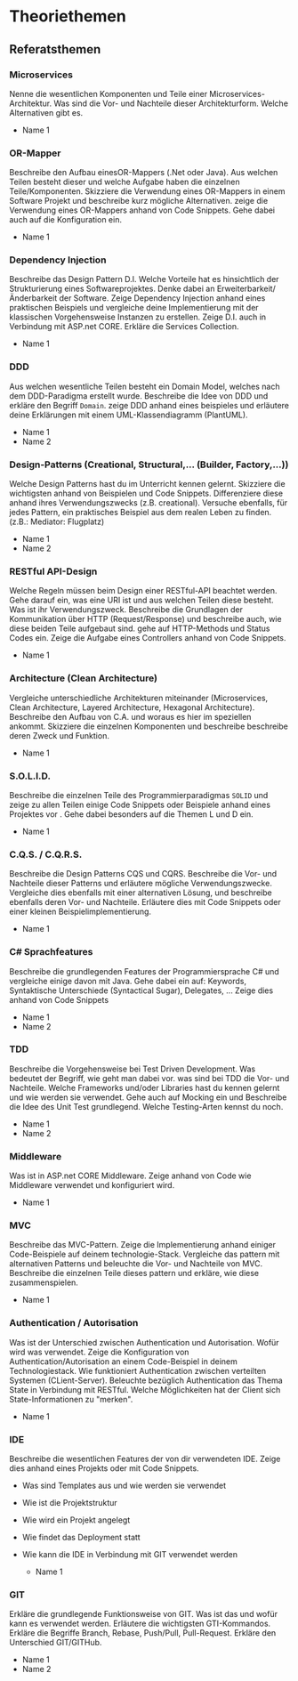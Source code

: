 # Theoriethemen

## Referatsthemen

### Microservices

Nenne die wesentlichen Komponenten und Teile einer Microservices-Architektur. Was sind die Vor- und Nachteile dieser Architekturform. Welche Alternativen gibt es.

  * Name 1

### OR-Mapper

Beschreibe den Aufbau einesOR-Mappers (.Net oder Java). Aus welchen Teilen besteht dieser und welche Aufgabe haben die einzelnen Teile/Komponenten. Skizziere die Verwendung eines OR-Mappers in einem Software Projekt und beschreibe kurz mögliche Alternativen. zeige die Verwendung eines OR-Mappers anhand von Code Snippets. Gehe dabei auch auf die Konfiguration ein.

  * Name 1

### Dependency Injection

Beschreibe das Design Pattern D.I. Welche Vorteile hat es hinsichtlich der Strukturierung eines Softwareprojektes. Denke dabei an Erweiterbarkeit/Änderbarkeit der Software. Zeige Dependency Injection anhand eines praktischen Beispiels und vergleiche deine Implementierung mit der klassischen Vorgehensweise Instanzen zu erstellen. Zeige D.I. auch in Verbindung mit ASP.net CORE. Erkläre die Services Collection.

  * Name 1

### DDD

Aus welchen wesentliche Teilen besteht ein Domain Model, welches nach dem DDD-Paradigma erstellt wurde. Beschreibe die Idee von DDD und erkläre den Begriff `Domain`. zeige DDD anhand eines beispieles und erläutere deine Erklärungen mit einem UML-Klassendiagramm (PlantUML).
  
  * Name 1
  * Name 2

### Design-Patterns (Creational, Structural,... (Builder, Factory,...))

Welche Design Patterns hast du im Unterricht kennen gelernt. Skizziere die wichtigsten anhand von Beispielen und Code Snippets. Differenziere diese anhand ihres Verwendungszwecks (z.B. creational). Versuche ebenfalls, für jedes Pattern, ein praktisches Beispiel aus dem realen Leben zu finden. (z.B.: Mediator: Flugplatz)

  * Name 1
  * Name 2

### RESTful API-Design

Welche Regeln müssen beim Design einer RESTful-API beachtet werden. Gehe darauf ein, was eine URI ist und aus welchen Teilen diese besteht. Was ist ihr Verwendungszweck. Beschreibe die Grundlagen der Kommunikation über HTTP (Request/Response) und beschreibe auch, wie diese beiden Teile aufgebaut sind. gehe auf HTTP-Methods und Status Codes ein. Zeige die Aufgabe eines Controllers anhand von Code Snippets.

  * Name 1

### Architecture (Clean Architecture)

Vergleiche unterschiedliche Architekturen miteinander (Microservices, Clean Architecture, Layered Architecture, Hexagonal Architecture). Beschreibe den Aufbau von C.A. und woraus es hier im speziellen ankommt. Skizziere die einzelnen Komponenten und beschreibe beschreibe deren Zweck und Funktion.

  * Name 1

### S.O.L.I.D.

Beschreibe die einzelnen Teile des Programmierparadigmas `SOLID` und zeige zu allen Teilen einige Code Snippets oder Beispiele anhand eines Projektes vor . Gehe dabei besonders auf die Themen L und D ein.

  * Name 1

### C.Q.S. / C.Q.R.S.

Beschreibe die Design Patterns CQS und CQRS. Beschreibe die Vor- und Nachteile dieser Patterns und erläutere mögliche Verwendungszwecke. Vergleiche dies ebenfalls mit einer alternativen Lösung, und beschreibe ebenfalls deren Vor- und Nachteile. Erläutere dies mit Code Snippets oder einer kleinen Beispielimplementierung.

  * Name 1

### C# Sprachfeatures

Beschreibe die grundlegenden Features der Programmiersprache C# und vergleiche einige davon mit Java. Gehe dabei ein auf: Keywords, Syntaktische Unterschiede (Syntactical Sugar), Delegates, ... 
Zeige dies anhand von Code Snippets

  * Name 1
  * Name 2

### TDD

Beschreibe die Vorgehensweise bei Test Driven Development. Was bedeutet der Begriff, wie geht man dabei vor. was sind bei TDD die Vor- und Nachteile. Welche Frameworks und/oder Libraries hast du kennen gelernt und wie werden sie verwendet. Gehe auch auf Mocking ein und Beschreibe die Idee des Unit Test grundlegend. Welche Testing-Arten kennst du noch.

  * Name 1
  * Name 2

### Middleware

Was ist in ASP.net CORE Middleware. Zeige anhand von Code wie Middleware verwendet und konfiguriert wird.

  * Name 1

### MVC

Beschreibe das MVC-Pattern. Zeige die Implementierung anhand einiger Code-Beispiele auf deinem technologie-Stack. Vergleiche das pattern mit alternativen Patterns und beleuchte die Vor- und Nachteile von MVC. Beschreibe die einzelnen Teile dieses pattern und erkläre, wie diese zusammenspielen.

  * Name 1

### Authentication / Autorisation

Was ist der Unterschied zwischen Authentication und Autorisation. Wofür wird was verwendet. Zeige die Konfiguration von Authentication/Autorisation an einem Code-Beispiel in deinem Technologiestack. Wie funktioniert Authentication zwischen verteilten Systemen (CLient-Server). Beleuchte bezüglich Authentication das Thema State in Verbindung mit RESTful. Welche Möglichkeiten hat der Client sich State-Informationen zu "merken".

  * Name 1

### IDE

Beschreibe die wesentlichen Features der von dir verwendeten IDE. Zeige dies anhand eines Projekts oder mit Code Snippets.

* Was sind Templates aus und wie werden sie verwendet
* Wie ist die Projektstruktur
* Wie wird ein Projekt angelegt
* Wie findet das Deployment statt
* Wie kann die IDE in Verbindung mit GIT verwendet werden

  * Name 1

### GIT

Erkläre die grundlegende Funktionsweise von GIT. Was ist das und wofür kann es verwendet werden. Erläutere die wichtigsten GTI-Kommandos. Erkläre die Begriffe Branch, Rebase, Push/Pull, Pull-Request. Erkläre den Unterschied GIT/GITHub.

  * Name 1
  * Name 2
